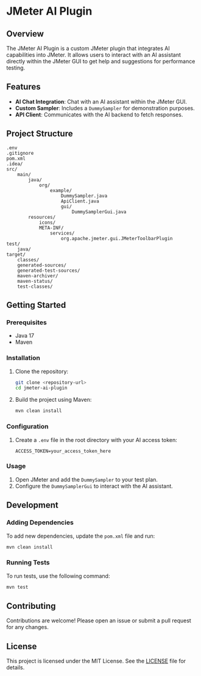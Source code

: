 # JMeter AI Plugin

## Overview

The JMeter AI Plugin is a custom JMeter plugin that integrates AI capabilities into JMeter. It allows users to interact with an AI assistant directly within the JMeter GUI to get help and suggestions for performance testing.

## Features

- **AI Chat Integration**: Chat with an AI assistant within the JMeter GUI.
- **Custom Sampler**: Includes a `DummySampler` for demonstration purposes.
- **API Client**: Communicates with the AI backend to fetch responses.

## Project Structure

```
.env
.gitignore
pom.xml
.idea/
src/
    main/
        java/
            org/
                example/
                    DummySampler.java
                    ApiClient.java
                    gui/
                        DummySamplerGui.java
        resources/
            icons/
            META-INF/
                services/
                    org.apache.jmeter.gui.JMeterToolbarPlugin
test/
    java/
target/
    classes/
    generated-sources/
    generated-test-sources/
    maven-archiver/
    maven-status/
    test-classes/
```

## Getting Started

### Prerequisites

- Java 17
- Maven

### Installation

1. Clone the repository:
    ```sh
    git clone <repository-url>
    cd jmeter-ai-plugin
    ```

2. Build the project using Maven:
    ```sh
    mvn clean install
    ```

### Configuration

1. Create a `.env` file in the root directory with your AI access token:
    ```env
    ACCESS_TOKEN=your_access_token_here
    ```

### Usage

1. Open JMeter and add the `DummySampler` to your test plan.
2. Configure the `DummySamplerGui` to interact with the AI assistant.

## Development

### Adding Dependencies

To add new dependencies, update the `pom.xml` file and run:
```sh
mvn clean install
```

### Running Tests

To run tests, use the following command:
```sh
mvn test
```

## Contributing

Contributions are welcome! Please open an issue or submit a pull request for any changes.

## License

This project is licensed under the MIT License. See the [LICENSE](LICENSE) file for details.